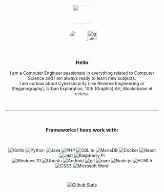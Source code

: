 <div align="center">
  <img width="60" height="60" src="https://avatars.githubusercontent.com/u/32619816?s=400&u=f2365901fa162cb6b07fab6640743c86b9a77ba2&v=4" />
  <br>
  <div style="margin-bottom: 1rem; margin-top: 1rem;">
    <a href="mailto:sissel@" target="_blank" rel="nofollow">
      <img src="https://simpleicons.org/icons/protonmail.svg" width="30px" style="background: #fff; border-radius: 50px; padding: 0.5rem; margin-right: 1rem;">
    </a>
    <a href="https://open.spotify.com/sissel" target="_blank" rel="nofollow">
      <img alt="guilyx's Spotify" width="30px" src="https://user-images.githubusercontent.com/43545812/144035120-1ad5169b-91c7-4078-bef9-6a82c733f373.png" style="max-width: 100%;">
    </a>
    </a>
  </div>
  <br>
  <h3>Hello</h3>
  <p> I am a Computer Engineer passionate in everything related to Computer Science and I am always ready to learn new subjects. <br> I am curious about Cybersecurity (like Reverse Engineering or Steganography), Urban Exploration, 10th (Graphic) Art, Blockchains et cetera. </p>
  <br>
  <hr>
  <br>
  <h3>Frameworks I have work with:</h3>
  <br>
  <p>
    <img alt="Kotlin" src="https://img.shields.io/badge/kotlin-%230095D5.svg?&style=flat&logo=kotlin&logoColor=white" />
    <img alt="Python" src="https://img.shields.io/badge/Python-3776AB.svg?&style=flat&logo=python&logoColor=white" />
    <img alt="Java" src="https://img.shields.io/badge/java-%23ED8B00.svg?&style=flat&logo=java&logoColor=white" />
    <img alt="PHP" src="https://img.shields.io/badge/php-%23777BB4.svg?&style=flat&logo=php&logoColor=white" />
    <img alt="SQLite" src="https://img.shields.io/badge/sqlite-%2307405e.svg?&style=flat&logo=sqlite&logoColor=white" />
    <img alt="MariaDB" src="https://img.shields.io/badge/-MariaDB-003545?style=flat-square&logo=mariadb&logoColor=white" />
    <img alt="Docker" src="https://img.shields.io/badge/docker-%230db7ed.svg?&style=flat&logo=docker&logoColor=white" />
    <img alt="React" src="https://img.shields.io/badge/-React-61DAFB?style=flat-square&logo=react&logoColor=white" />
    <img alt="Jest" src="https://img.shields.io/badge/-jest-%23C21325?&style=flat&logo=jest&logoColor=white" />
    <img alt="Raspberry Pi" src="https://img.shields.io/badge/-RaspberryPi-C51A4A?style=flat&logo=Raspberry-Pi&logoColor=white" />
    <br>
    <img alt="Windows 10" src="https://img.shields.io/badge/Windows-0078D6?style=flat&logo=windows&logoColor=white" />
    <img alt="Ubuntu" src="https://img.shields.io/badge/Ubuntu-E95420?style=flat&logo=ubuntu&logoColor=white" />
    <img alt="Android" src="https://img.shields.io/badge/Android-3DDC84?style=flat&logo=android&logoColor=white" />
    <img alt="git" src="https://img.shields.io/badge/-Git-F05032?style=flat-square&logo=git&logoColor=white" />
    <img alt="npm" src="https://img.shields.io/badge/-NPM-CB3837?style=flat-square&logo=npm&logoColor=white" />
    <img alt="Node.js" src="https://img.shields.io/badge/-Node.js-339933?style=flat-square&logo=Node.js&logoColor=white" />
    <img alt="HTML5" src="https://img.shields.io/badge/-HTML5-E34F26?style=flat-square&logo=html5&logoColor=white" />
    <img alt="CSS3" src="https://img.shields.io/badge/-CSS3-1572B6?style=flat-square&logo=css3&logoColor=white" />
    <img alt="Microsoft Word" src="https://img.shields.io/badge/Microsoft_Word-2B579A?style=flat&logo=microsoft-word&logoColor=white" />
  </p>
  <br>
  <p align="center" dir="auto">
    <a target="_blank" rel="noopener noreferrer" href="https://raw.githubusercontent.com/bornmay/bornmay/Update/svg/Bottom.svg">
      <img src="https://raw.githubusercontent.com/bornmay/bornmay/Update/svg/Bottom.svg" alt="Github Stats" style="max-width: 100%;">
    </a>
  </p>
</div>
